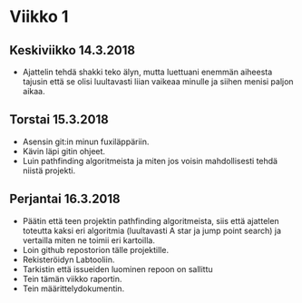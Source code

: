 # Viikko 1



## Keskiviikko 14.3.2018

* Ajattelin tehdä shakki teko älyn, mutta luettuani enemmän aiheesta tajusin että se olisi luultavasti liian vaikeaa minulle ja
siihen menisi paljon aikaa. 


## Torstai 15.3.2018

* Asensin git:in minun fuxiläppäriin.
* Kävin läpi gitin ohjeet. 
* Luin pathfinding algoritmeista ja miten jos voisin mahdollisesti 
tehdä niistä projekti.


## Perjantai 16.3.2018

* Päätin että teen projektin pathfinding algoritmeista, siis että ajattelen toteutta kaksi eri algoritmia (luultavasti A star ja
jump point search) ja vertailla miten ne toimii eri kartoilla. 
* Loin github repostorion tälle projektille.
* Rekisteröidyn Labtooliin.
* Tarkistin että issueiden luominen repoon on sallittu
* Tein tämän viikko raportin.
* Tein määrittelydokumentin. 
